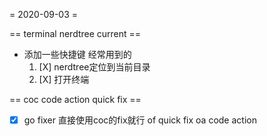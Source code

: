 = 2020-09-03 =

== terminal nerdtree current ==
* 添加一些快捷键 经常用到的 
    1. [X] nerdtree定位到当前目录
    2. [X] 打开终端
   
== coc code action quick fix ==
* [X] go fixer
      直接使用coc的fix就行 <leader>of quick fix  <leader>oa code action  
